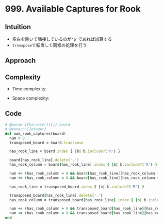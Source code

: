 # 999. Available Captures for Rook

## Intuition

- 空白を除いて隣接しているのが`'p'`であれば加算する
- `transpose`で転置して同様の処理を行う

## Approach
<!-- Describe your approach to solving the problem. -->

## Complexity

- Time complexity:
<!-- Add your time complexity here, e.g. $$O(n)$$ -->

- Space complexity:
<!-- Add your space complexity here, e.g. $$O(n)$$ -->

## Code

```ruby
# @param {Character[][]} board
# @return {Integer}
def num_rook_captures(board)
  num = 0
  transposed_board = board.transpose

  has_rook_line = board.index { |b| b.include?('R') }

  board[has_rook_line].delete('.')
  has_rook_column = board[has_rook_line].index { |b| b.include?('R') }

  num += (has_rook_column > 0 && board[has_rook_line][has_rook_column - 1] == 'p') ? 1 : 0
  num += (has_rook_column < 8 && board[has_rook_line][has_rook_column + 1] == 'p') ? 1 : 0

  has_rook_line = transposed_board.index { |b| b.include?('R') }

  transposed_board[has_rook_line].delete('.')
  has_rook_column = transposed_board[has_rook_line].index { |b| b.include?('R') }

  num += (has_rook_column > 0 && transposed_board[has_rook_line][has_rook_column - 1] == 'p') ? 1 : 0
  num += (has_rook_column < 8 && transposed_board[has_rook_line][has_rook_column + 1] == 'p') ? 1 : 0
end
```
